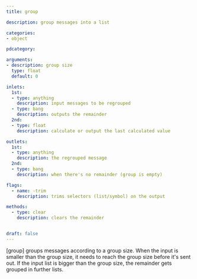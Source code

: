```yaml
---
title: group

description: group messages into a list

categories:
- object

pdcategory:

arguments:
- description: group size
  type: float
  default: 0

inlets:
  1st:
  - type: anything
    description: input messages to be regrouped
  - type: bang
    description: outputs the remainder
  2nd:
  - type: float
    description: calculate or output the last calculated value

outlets:
  1st:
  - type: anything
    description: the regrouped message
  2nd:
  - type: bang
    description: when there's no remainder (group is empty)

flags:
  - name: -trim
    description: trims selectors (list/symbol) on the output

methods:
  - type: clear
    description: clears the remainder


draft: false
---
```


[group] groups messages according to a group size. When the input is smaller than the group size, it needs to reach the group size before it's sent out. If the input list is bigger than the group size, the remainder gets grouped in further lists.

